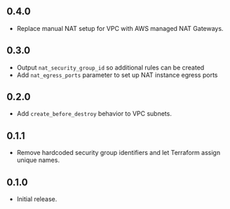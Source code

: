 ## 0.4.0

- Replace manual NAT setup for VPC with AWS managed NAT Gateways.

## 0.3.0

- Output `nat_security_group_id` so additional rules can be created
- Add `nat_egress_ports` parameter to set up NAT instance egress ports

## 0.2.0

- Add `create_before_destroy` behavior to VPC subnets.

## 0.1.1

- Remove hardcoded security group identifiers and let Terraform assign unique
  names.

## 0.1.0

- Initial release.

